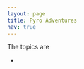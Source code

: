 ```yaml
---
layout: page
title: Pyro Adventures
nav: true
---
```

<link rel="stylesheet" href="/assets/css/main.css"/>

The topics are
* []()
